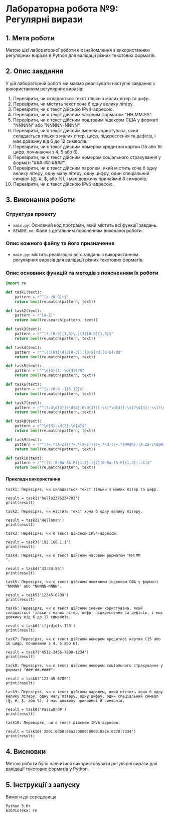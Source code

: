 # Лабораторна робота №9: Регулярні вирази

## 1. Мета роботи
Метою цієї лабораторної роботи є ознайомлення з використанням регулярних виразів в Python для валідації різних текстових форматів.

## 2. Опис завдання
У цій лабораторній роботі ми маємо реалізувати наступні завдання з використанням регулярних виразів:
1. Перевірити, чи складається текст тільки з малих літер та цифр.
2. Перевірити, чи містить текст хоча б одну велику літеру.
3. Перевірити, чи є текст дійсною IPv4-адресою.
4. Перевірити, чи є текст дійсним часовим форматом "HH:MM:SS".
5. Перевірити, чи є текст дійсним поштовим індексом США у форматі "NNNNN" або "NNNNN-NNNN".
6. Перевірити, чи є текст дійсним іменем користувача, який складається тільки з малих літер, цифр, підкреслення та дефісів, і має довжину від 6 до 12 символів.
7. Перевірити, чи є текст дійсним номером кредитної картки (15 або 16 цифр, починаючи з 4, 5 або 6).
8. Перевірити, чи є текст дійсним номером соціального страхування у форматі "###-##-####".
9. Перевірити, чи є текст дійсним паролем, який містить хоча б одну велику літеру, одну малу літеру, одну цифру, один спеціальний символ (@, #, $, або %), і має довжину принаймні 8 символів.
10. Перевірити, чи є текст дійсною IPv6-адресою.

## 3. Виконання роботи
### Структура проекту
- `main.py`: Основний код програми, який містить всі функції завдань.
- `README.md`: Файл з детальним поясненням виконаної роботи.

### Опис кожного файлу та його призначення
- `main.py`: містить реалізацію всіх завдань з використанням регулярних виразів для валідації різних текстових форматів.

### Опис основних функцій та методів з поясненням їх роботи
```python
import re

def task1(text):
    pattern = r"^[a-z0-9]+$"
    return bool(re.match(pattern, text))

def task2(text):
    pattern = r"[A-Z]"
    return bool(re.search(pattern, text))

def task3(text):
    pattern = r"^(?:[0-9]{1,3}\.){3}[0-9]{1,3}$"
    return bool(re.match(pattern, text))

def task4(text):
    pattern = r"^(?:[01]\d|2[0-3]):[0-5]\d:[0-5]\d$"
    return bool(re.match(pattern, text))

def task5(text):
    pattern = r"^\d{5}(?:-\d{4})?$"
    return bool(re.match(pattern, text))

def task6(text):
    pattern = r"^[a-z0-9_-]{6,12}$"
    return bool(re.match(pattern, text))

def task7(text):
    pattern = r"^(?:4\d{3}|5\d{3}|6\d{3})[-\s]?\d{4}[-\s]?\d{4}[-\s]?\d{4,5}$"
    return bool(re.match(pattern, text))

def task8(text):
    pattern = r"^\d{3}-\d{2}-\d{4}$"
    return bool(re.match(pattern, text))

def task9(text):
    pattern = r"^(?=.*[A-Z])(?=.*[a-z])(?=.*\d)(?=.*[@#$%])[A-Za-z\d@#$%]{8,}$"
    return bool(re.match(pattern, text))

def task10(text):
    pattern = r"^((?:[0-9a-fA-F]{1,4}:){7}[0-9a-fA-F]{1,4}|::1)$"
    return bool(re.match(pattern, text))
```

#### Приклади використання
```
task1: Перевіряє, чи складається текст тільки з малих літер та цифр.

result = task1('hello2376234783')
print(result)  
```
```
task2: Перевіряє, чи містить текст хоча б одну велику літеру.

result = task2('Helloman')
print(result) 
```
```
task3: Перевіряє, чи є текст дійсною IPv4-адресою.

result = task3('192.168.1.1')
print(result)  
```
```
task4: Перевіряє, чи є текст дійсним часовим форматом "HH:MM
".

result = task4('33:34:56')
print(result)  
```
```
task5: Перевіряє, чи є текст дійсним поштовим індексом США у форматі "NNNNN" або "NNNNN-NNNN".

result = task5('12345-6789')
print(result) 
```
```
task6: Перевіряє, чи є текст дійсним іменем користувача, який складається тільки з малих літер, цифр, підкреслення та дефісів, і має довжину від 6 до 12 символів.

result = task6('ifjrdjdfs-123')
print(result)  
```
```
task7: Перевіряє, чи є текст дійсним номером кредитної картки (15 або 16 цифр, починаючи з 4, 5 або 6).

result = task7('4512-3456-7890-1234')
print(result)  
```
```
task8: Перевіряє, чи є текст дійсним номером соціального страхування у форматі "###-##-####".

result = task8('123-45-6789')
print(result)  
```
```
task9: Перевіряє, чи є текст дійсним паролем, який містить хоча б одну велику літеру, одну малу літеру, одну цифру, один спеціальний символ (@, #, $, або %), і має довжину принаймні 8 символів.

result = task9('Passw0rd#')
print(result)  
```
```
task10: Перевіряє, чи є текст дійсною IPv6-адресою.

result = task10('2001:0db8:85a3:0000:0000:8a2e:0370:7334')
print(result)  
```


## 4. Висновки

Метою роботи було навчитися використовувати регулярні вирази для валідації текстових форматів у Python.

## 5. Інструкції з запуску

Вимоги до середовища

    Python 3.6+
    Бібліотека: re
